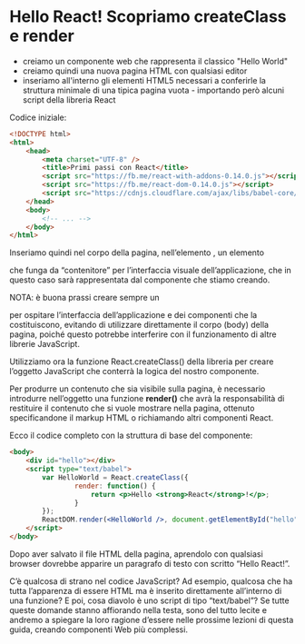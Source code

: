 # Hello React! Scopriamo createClass e render

+ creiamo un componente web che rappresenta il classico "Hello World"
+ creiamo quindi una nuova pagina HTML con qualsiasi editor
+ inseriamo all'interno gli elementi HTML5 necessari a conferirle la struttura minimale di una tipica pagina vuota - importando però alcuni script della libreria React

Codice iniziale:
``` html
<!DOCTYPE html>
<html>
	<head>
		<meta charset="UTF-8" />
		<title>Primi passi con React</title>
		<script src="https://fb.me/react-with-addons-0.14.0.js"></script>
		<script src="https://fb.me/react-dom-0.14.0.js"></script>
		<script src="https://cdnjs.cloudflare.com/ajax/libs/babel-core/5.8.24/browser.js"></script>
	</head>
	<body>
		<!-- ... -->
	</body>
</html>
```

Inseriamo quindi nel corpo della pagina, nell’elemento <body>, un elemento <div> che funga da “contenitore” per l’interfaccia visuale dell’applicazione, che in questo caso sarà rappresentata dal componente che stiamo creando.

NOTA: è buona prassi creare sempre un <div> per ospitare l’interfaccia dell’applicazione e dei componenti che la costituiscono, evitando di utilizzare direttamente il corpo (body) della pagina, poiché questo potrebbe interferire con il funzionamento di altre librerie JavaScript.

Utilizziamo ora la funzione React.createClass() della libreria per creare l’oggetto JavaScript che conterrà la logica del nostro componente.

Per produrre un contenuto che sia visibile sulla pagina, è necessario introdurre nell’oggetto una funzione <b>render()</b> che avrà la responsabilità di restituire il contenuto che si vuole mostrare nella pagina, ottenuto specificandone il markup HTML o richiamando altri componenti React.

Ecco il codice completo con la struttura di base del componente:

``` html
<body>
	<div id="hello"></div>
	<script type="text/babel">
		var HelloWorld = React.createClass({
				render: function() {
					return <p>Hello <strong>React</strong>!</p>;
				}
		});
		ReactDOM.render(<HelloWorld />, document.getElementById("hello"));
	</script>
</body>
```

Dopo aver salvato il file HTML della pagina, aprendolo con qualsiasi browser dovrebbe apparire un paragrafo di testo con scritto “Hello React!”.


C’è qualcosa di strano nel codice JavaScript? Ad esempio, qualcosa che ha tutta l’apparenza di essere HTML ma è inserito direttamente all’interno di una funzione? E poi, cosa diavolo è uno script di tipo “text/babel”? Se tutte queste domande stanno affiorando nella testa, sono del tutto lecite e andremo a spiegare la loro ragione d’essere nelle prossime lezioni di questa guida, creando componenti Web più complessi.
